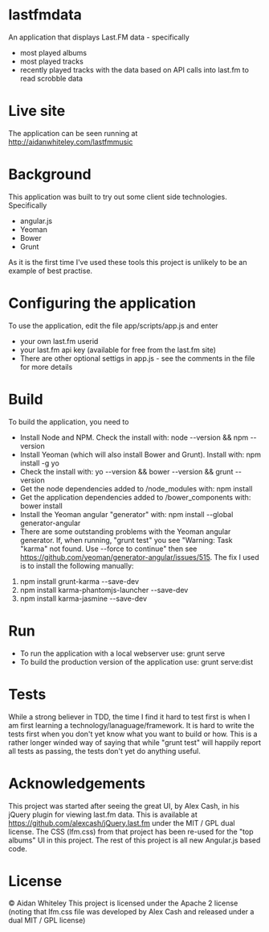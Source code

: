 lastfmdata
==========
An application that displays Last.FM data - specifically
- most played albums
- most played tracks
- recently played tracks
with the data based on API calls into last.fm to read scrobble data

Live site
=========
The application can be seen running at http://aidanwhiteley.com/lastfmmusic

Background
==========
This application was built to try out some client side technologies. Specifically
- angular.js
- Yeoman
- Bower
- Grunt

As it is the first time I've used these tools this project is unlikely to be an example of best practise.

Configuring the application
===========================
To use the application, edit the file app/scripts/app.js and enter
- your own last.fm userid
- your last.fm api key (available for free from the last.fm site)
- There are other optional settigs in app.js - see the comments in the file for more details

Build
=====
To build the application, you need to
- Install Node and NPM. Check the install with: node --version && npm --version
- Install Yeoman (which will also install Bower and Grunt). Install with: npm install -g yo
- Check the install with: yo --version && bower --version && grunt --version
- Get the node dependencies added to /node_modules with: npm install
- Get the application dependencies added to /bower_components with: bower install
- Install the Yeoman angular "generator" with: npm install --global generator-angular
- There are some outstanding problems with the Yeoman angular generator. If, when running, "grunt test" you see "Warning: Task "karma" not found. Use --force to continue" then see https://github.com/yeoman/generator-angular/issues/515. The fix I used is to install the following manually: 
1. npm install grunt-karma --save-dev
2. npm install karma-phantomjs-launcher --save-dev
3. npm install karma-jasmine --save-dev

Run
===
- To run the application with a local webserver use: grunt serve
- To build the production version of the application use: grunt serve:dist

Tests
=====
While a strong believer in TDD, the time I find it hard to test first is when I am first learning a technology/lanaguage/framework. It is hard to write the tests first when you don't yet know what you want to build or how. This is a rather longer winded way of saying that while "grunt test" will happily report all tests as passing, the tests don't yet do anything useful. 


Acknowledgements
===============
This project was started after seeing the great UI, by Alex Cash, in his jQuery plugin for viewing last.fm data. This is available at https://github.com/alexcash/jQuery.last.fm under the MIT / GPL dual license. The CSS (lfm.css) from that project has been re-used for the "top albums" UI in this project. The rest of this project is all new Angular.js based code.

License
=======
&copy; Aidan Whiteley
This project is licensed under the Apache 2 license (noting that lfm.css file was developed by Alex Cash and released under a dual MIT / GPL license)
